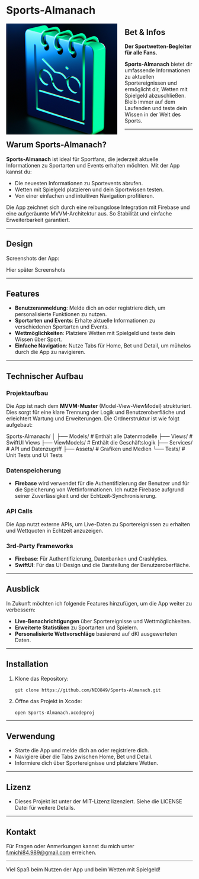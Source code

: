 # Sports-Almanach

<img src="https://github.com/NEO849/Sports-Almanach/blob/main/sportalmanachklein.png?raw=true" alt="Sport Almanach Klein" width="300" style="float: left; margin-right: 20px;"/>

## Bet & Infos

**Der Sportwetten-Begleiter für alle Fans.**

**Sports-Almanach** bietet dir umfassende Informationen zu aktuellen Sportereignissen und ermöglicht dir, Wetten mit Spielgeld abzuschließen. Bleib immer auf dem Laufenden und teste dein Wissen in der Welt des Sports.

---

## Warum Sports-Almanach?

**Sports-Almanach** ist ideal für Sportfans, die jederzeit aktuelle Informationen zu Sportarten und Events erhalten möchten. Mit der App kannst du:
- Die neuesten Informationen zu Sportevents abrufen.
- Wetten mit Spielgeld platzieren und dein Sportwissen testen.
- Von einer einfachen und intuitiven Navigation profitieren.

Die App zeichnet sich durch eine reibungslose Integration mit Firebase und eine aufgeräumte MVVM-Architektur aus. So Stabilität und einfache Erweiterbarkeit garantiert.

---

## Design

Screenshots der App:

Hier später Screenshots

---

## Features

- **Benutzeranmeldung**: Melde dich an oder registriere dich, um personalisierte Funktionen zu nutzen.
- **Sportarten und Events**: Erhalte aktuelle Informationen zu verschiedenen Sportarten und Events.
- **Wettmöglichkeiten**: Platziere Wetten mit Spielgeld und teste dein Wissen über Sport.
- **Einfache Navigation**: Nutze Tabs für Home, Bet und Detail, um mühelos durch die App zu navigieren.

---

## Technischer Aufbau

### Projektaufbau

Die App ist nach dem **MVVM-Muster** (Model-View-ViewModel) strukturiert. Dies sorgt für eine klare Trennung der Logik und Benutzeroberfläche und erleichtert Wartung und Erweiterungen. Die Ordnerstruktur ist wie folgt aufgebaut:

Sports-Almanach/ │ ├── Models/ # Enthält alle Datenmodelle ├── Views/ # SwiftUI Views ├── ViewModels/ # Enthält die Geschäftslogik ├── Services/ # API und Datenzugriff ├── Assets/ # Grafiken und Medien └── Tests/ # Unit Tests und UI Tests

### Datenspeicherung

- **Firebase** wird verwendet für die Authentifizierung der Benutzer und für die Speicherung von Wettinformationen. Ich nutze Firebase aufgrund seiner Zuverlässigkeit und der Echtzeit-Synchronisierung.

### API Calls

Die App nutzt externe APIs, um Live-Daten zu Sportereignissen zu erhalten und Wettquoten in Echtzeit anzuzeigen.

### 3rd-Party Frameworks

- **Firebase**: Für Authentifizierung, Datenbanken und Crashlytics.
- **SwiftUI**: Für das UI-Design und die Darstellung der Benutzeroberfläche.

---

## Ausblick

In Zukunft möchten ich folgende Features hinzufügen, um die App weiter zu verbessern:

- **Live-Benachrichtigungen** über Sportereignisse und Wettmöglichkeiten.
- **Erweiterte Statistiken** zu Sportarten und Spielern.
- **Personalisierte Wettvorschläge** basierend auf dKI ausgewerteten Daten.

---

## Installation

1. Klone das Repository:
   ```
   git clone https://github.com/NEO849/Sports-Almanach.git
   ```
2. Öffne das Projekt in Xcode:
   ```
   open Sports-Almanach.xcodeproj
   ```

---

## Verwendung

- Starte die App und melde dich an oder registriere dich.
- Navigiere über die Tabs zwischen Home, Bet und Detail.
- Informiere dich über Sportereignisse und platziere Wetten.   

---

## Lizenz

- Dieses Projekt ist unter der MIT-Lizenz lizenziert. Siehe die LICENSE Datei für weitere Details.      

---

## Kontakt

Für Fragen oder Anmerkungen kannst du mich unter f.michi84.989@gmail.com erreichen.

---

Viel Spaß beim Nutzen der App und beim Wetten mit Spielgeld!
